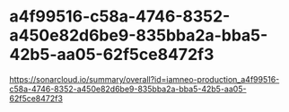 # a4f99516-c58a-4746-8352-a450e82d6be9-835bba2a-bba5-42b5-aa05-62f5ce8472f3
https://sonarcloud.io/summary/overall?id=iamneo-production_a4f99516-c58a-4746-8352-a450e82d6be9-835bba2a-bba5-42b5-aa05-62f5ce8472f3
